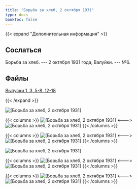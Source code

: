 ```yaml
---
title: "Борьба за хлеб, 2 октября 1931"
type: docs
bookToc: false
---
```


{{< expand "Дополнительная информация" >}}
## Сослаться
Борьба за хлеб. --- 2 октября 1931 года, Валуйки. --- №6.

## Файлы
[Выпуски 1, 3, 5-8, 12-18](https://www.dropbox.com/sh/50z8z60lnngpw6v/AACsfwQfvZdqys5XYXXGaw8Ka?dl=0)

{{< /expand >}}

![[Борьба за хлеб, 2 октября 1931]](/static/img/papers/h/6/38.jpg)

{{< columns >}}
![[Борьба за хлеб, 2 октября 1931]](/static/img/papers/h/6/39.jpg)
<--->
![[Борьба за хлеб, 2 октября 1931]](/static/img/papers/h/6/41.jpg)
{{< /columns >}}

{{< columns >}}
![[Борьба за хлеб, 2 октября 1931]](/static/img/papers/h/6/40.jpg)
<--->
![[Борьба за хлеб, 2 октября 1931]](/static/img/papers/h/6/42.jpg)
{{< /columns >}}

![[Борьба за хлеб, 2 октября 1931]](/static/img/papers/h/6/43.jpg)

{{< columns >}}
![[Борьба за хлеб, 2 октября 1931]](/static/img/papers/h/6/44.jpg)
<--->
![[Борьба за хлеб, 2 октября 1931]](/static/img/papers/h/6/46.jpg)
{{< /columns >}}

{{< columns >}}
![[Борьба за хлеб, 2 октября 1931]](/static/img/papers/h/6/45.jpg)
<--->
![[Борьба за хлеб, 2 октября 1931]](/static/img/papers/h/6/47.jpg)
{{< /columns >}}
